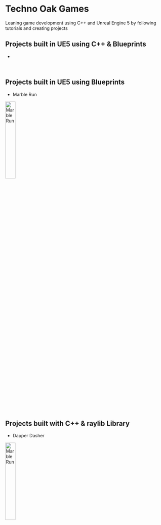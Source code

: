 # Techno Oak Games
Leaning game development using C++ and Unreal Engine 5 by following tutorials and creating projects

## Projects built in UE5 using C++ & Blueprints
- 

<br>

## Projects built in UE5 using Blueprints
- Marble Run
<a href="https://github.com/TechnoOakGames/Marble_Run">
 <img alt="Marble Run" width="25%" height="25%"                            src="https://raw.githubusercontent.com/TechnoOakGames/Marble_Run/main/Marble_Run_Gameplay_Screenshot.png" />
</a>
  
<br>

## Projects built with C++ & raylib Library
- Dapper Dasher
<a href="https://github.com/TechnoOakGames/Dapper_Dasher">
 <img alt="Marble Run" width="25%" height="25%"                            src="https://raw.githubusercontent.com/TechnoOakGames/Dapper_Dasher/main/Gameplay-Screenshot.png" />
</a>

<br>

<!--

**Here are some ideas to get you started:**

🙋‍♀️ A short introduction - what is your organization all about?
🌈 Contribution guidelines - how can the community get involved?
👩‍💻 Useful resources - where can the community find your docs? Is there anything else the community should know?
🍿 Fun facts - what does your team eat for breakfast?
🧙 Remember, you can do mighty things with the power of [Markdown](https://docs.github.com/github/writing-on-github/getting-started-with-writing-and-formatting-on-github/basic-writing-and-formatting-syntax)
-->
